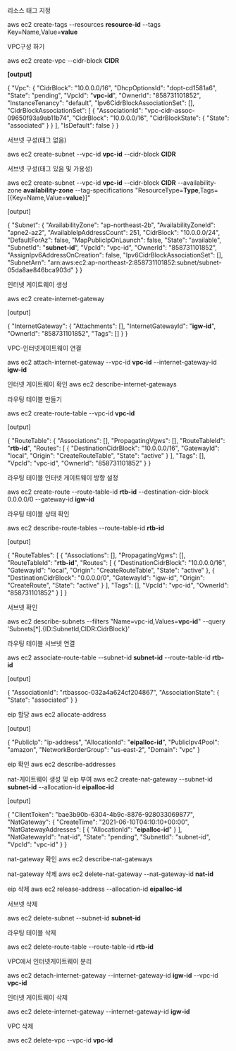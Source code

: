 리소스 태그 지정

aws ec2 create-tags --resources **resource-id** --tags Key=Name,Value=**value**

VPC구성 하기

aws ec2 create-vpc --cidr-block **CIDR**

**[output]**

{
"Vpc": {
"CidrBlock": "10.0.0.0/16",
"DhcpOptionsId": "dopt-cd1581a6",
"State": "pending",
"VpcId": "**vpc-id**",
"OwnerId": "858731101852",
"InstanceTenancy": "default",
"Ipv6CidrBlockAssociationSet": [],
"CidrBlockAssociationSet": [
{
"AssociationId": "vpc-cidr-assoc-09650f93a9ab11b74",
"CidrBlock": "10.0.0.0/16",
"CidrBlockState": {
"State": "associated"
}
}
],
"IsDefault": false
}
}



서브넷 구성(태그 없음)

aws ec2 create-subnet --vpc-id **vpc-id**  --cidr-block **CIDR**



서브넷 구성(태그 있음 및 가용성)

aws ec2 create-subnet --vpc-id **vpc-id**  --cidr-block **CIDR** --availability-zone **availability-zone** --tag-specifications "ResourceType=**Type**,Tags=[{Key=Name,Value=**value**}]"

[output]

{
"Subnet": {
"AvailabilityZone": "ap-northeast-2b",
"AvailabilityZoneId": "apne2-az2",
"AvailableIpAddressCount": 251,
"CidrBlock": "10.0.0.0/24",
"DefaultForAz": false,
"MapPublicIpOnLaunch": false,
"State": "available",
"SubnetId": "**subnet-id**",
"VpcId": "vpc-id",
"OwnerId": "858731101852",
"AssignIpv6AddressOnCreation": false,
"Ipv6CidrBlockAssociationSet": [],
"SubnetArn": "arn:aws:ec2:ap-northeast-2:858731101852:subnet/subnet-05da8ae846bca903d"
}
}

인터넷 게이트웨이 생성

aws ec2 create-internet-gateway

[output]

{
"InternetGateway": {
"Attachments": [],
"InternetGatewayId": "**igw-id**",
"OwnerId": "858731101852",
"Tags": []
}
}

VPC-인터넷게이트웨이 연결

aws ec2 attach-internet-gateway --vpc-id **vpc-id** --internet-gateway-id **igw-id**

인터넷 게이트웨이 확인
aws ec2 describe-internet-gateways

라우팅 테이블 만들기

aws ec2 create-route-table --vpc-id **vpc-id**

[output]

{
"RouteTable": {
"Associations": [],
"PropagatingVgws": [],
"RouteTableId": "**rtb-id**",
"Routes": [
{
"DestinationCidrBlock": "10.0.0.0/16",
"GatewayId": "local",
"Origin": "CreateRouteTable",
"State": "active"
}
],
"Tags": [],
"VpcId": "vpc-id",
"OwnerId": "858731101852"
}
}

라우팅 테이블 인터넷 게이트웨이 방향 설정

aws ec2 create-route --route-table-id **rtb-id** --destination-cidr-block 0.0.0.0/0 --gateway-id **igw-id**

라우팅 테이블 상태 확인

aws ec2 describe-route-tables --route-table-id **rtb-id**

[output]

{
"RouteTables": [
{
"Associations": [],
"PropagatingVgws": [],
"RouteTableId": "**rtb-id**",
"Routes": [
{
"DestinationCidrBlock": "10.0.0.0/16",
"GatewayId": "local",
"Origin": "CreateRouteTable",
"State": "active"
},
{
"DestinationCidrBlock": "0.0.0.0/0",
"GatewayId": "igw-id",
"Origin": "CreateRoute",
"State": "active"
}
],
"Tags": [],
"VpcId": "vpc-id",
"OwnerId": "858731101852"
}
]
}

서브넷 확인

aws ec2 describe-subnets --filters "Name=vpc-id,Values=**vpc-id**" --query 'Subnets[*].{ID:SubnetId,CIDR:CidrBlock}'

라우팅 테이블 서브넷 연결

aws ec2 associate-route-table --subnet-id **subnet-id** --route-table-id **rtb-id**

[output]

{
"AssociationId": "rtbassoc-032a4a624cf204867",
"AssociationState": {
"State": "associated"
}
}

eip 할당
aws ec2 allocate-address

[output]

{
    "PublicIp": "ip-address",
    "AllocationId": "**eipalloc-id**",
    "PublicIpv4Pool": "amazon",
    "NetworkBorderGroup": "us-east-2",
    "Domain": "vpc"
}

eip 확인
aws ec2 describe-addresses

nat-게이트웨이 생성 및 eip 부여
aws ec2 create-nat-gateway --subnet-id **subnet-id** --allocation-id **eipalloc-id**

[output]

{
    "ClientToken": "bae3b90b-6304-4b9c-8876-928033069877",
    "NatGateway": {
        "CreateTime": "2021-06-10T04:10:10+00:00",
        "NatGatewayAddresses": [
            {
                "AllocationId": "**eipalloc-id**"
            }
        ],
        "NatGatewayId": "nat-id",
        "State": "pending",
        "SubnetId": "subnet-id",
        "VpcId": "vpc-id"
    }
}

nat-gateway 확인
aws ec2 describe-nat-gateways

nat-gateway 삭제
aws ec2 delete-nat-gateway --nat-gateway-id **nat-id**

eip 삭제
aws ec2 release-address --allocation-id **eipalloc-id**

서브넷 삭제

aws ec2 delete-subnet --subnet-id **subnet-id**

라우팅 테이블 삭제

aws ec2 delete-route-table --route-table-id **rtb-id**

VPC에서 인터넷게이트웨이 분리

aws ec2 detach-internet-gateway --internet-gateway-id **igw-id** --vpc-id **vpc-id**

인터넷 게이트웨이 삭제

aws ec2 delete-internet-gateway --internet-gateway-id **igw-id**

VPC 삭제

aws ec2 delete-vpc --vpc-id **vpc-id**